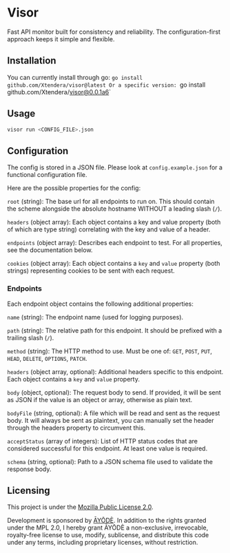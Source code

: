 # Visor

Fast API monitor built for consistency and reliability. The configuration-first approach keeps it simple and flexible.

## Installation
You can currently install through go:
`go install github.com/Xtendera/visor@latest
Or a specific version:
`go install github.com/Xtendera/visor@0.0.1a6`

## Usage

```bash
visor run <CONFIG_FILE>.json
```

## Configuration

The config is stored in a JSON file. Please look at `config.example.json` for a functional configuration file.

Here are the possible properties for the config:

`root` (string): The base url for all endpoints to run on. This should contain the scheme alongside the absolute hostname WITHOUT a leading slash (`/`).

`headers` (object array): Each object contains a key and value property (both of which are type string) correlating with the key and value of a header.

`endpoints` (object array): Describes each endpoint to test. For all properties, see the documentation below.

`cookies` (object array): Each object contains a `key` and `value` property (both strings) representing cookies to be sent with each request.

### Endpoints

Each endpoint object contains the following additional properties:

`name` (string): The endpoint name (used for logging purposes).

`path` (string): The relative path for this endpoint. It should be prefixed with a trailing slash (`/`).

`method` (string): The HTTP method to use. Must be one of: `GET`, `POST`, `PUT`, `HEAD`, `DELETE`, `OPTIONS`, `PATCH`.

`headers` (object array, optional): Additional headers specific to this endpoint. Each object contains a `key` and `value` property.

`body` (object, optional): The request body to send. If provided, it will be sent as JSON if the value is an object or array, otherwise as plain text.

`bodyFile` (string, optional): A file which will be read and sent as the request body. It will always be sent as plaintext, you can manually set the header through the headers property to circumvent this.

`acceptStatus` (array of integers): List of HTTP status codes that are considered successful for this endpoint. At least one value is required.

`schema` (string, optional): Path to a JSON schema file used to validate the response body.


## Licensing

This project is under the [Mozilla Public License 2.0](https://github.com/Xtendera/Visor/blob/main/LICENSE).

Development is sponsored by [ĀYŌDÈ](https://ayode.org). In addition to the rights granted under the MPL 2.0, I hereby grant ĀYŌDÈ a non-exclusive, irrevocable, royalty-free license to use, modify, sublicense, and distribute this code under any terms, including proprietary licenses, without restriction.
